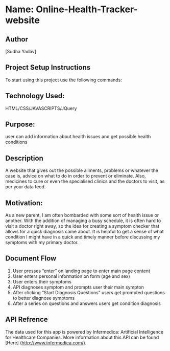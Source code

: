 # Name: Online-Health-Tracker- website
## Author
[Sudha Yadav]
## Project Setup Instructions
To start using this project use the following commands:



## Technology Used:
HTML/CSS/JAVASCRIPTS/JQuery

## Purpose:

user can add information about health issues and get possible health conditions

## Description

A website that gives out the possible ailments, problems or whatever the case is, advice on what to do in order to prevent or eliminate. Also, medicines to cure or even the specialised clinics and the doctors to visit, as per your data feed.

## Motivation:

As a new parent, I am often  bombarded with some sort of health issue or another. With the addition of managing a busy schedule, it is often hard to visit a doctor right away, so the idea for creating a symptom checker that allows for a quick diagnosis came about. It is helpful to get a sense of what condition I might have in a quick and timely manner before discussing my symptoms with my primary doctor.

## Document Flow

1) User presses “enter” on landing page to enter main page content
2) User enters personal information on form (age and sex)
3) User enters their symptoms
4) API diagnoses symptom and prompts user their main sympton
5) After clicking “Start Diagnosis Questions” users get prompted questions to better diagnose symptoms
6) After a series on questions and answers users get condition diagnosis

## API Refrence

The data used for this app is powered by Infermedica: Artificial Intelligence for Healthcare Companies.
More information about this API can be found [Here] (http://www.infermedica.com/).


